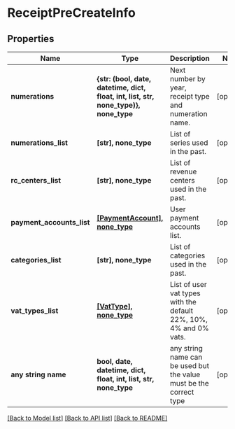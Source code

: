# ReceiptPreCreateInfo



## Properties
Name | Type | Description | Notes
------------ | ------------- | ------------- | -------------
**numerations** | **{str: (bool, date, datetime, dict, float, int, list, str, none_type)}, none_type** | Next number by year, receipt type and numeration name. | [optional] 
**numerations_list** | **[str], none_type** | List of series used in the past. | [optional] 
**rc_centers_list** | **[str], none_type** | List of revenue centers used in the past. | [optional] 
**payment_accounts_list** | [**[PaymentAccount], none_type**](PaymentAccount.md) | User payment accounts list. | [optional] 
**categories_list** | **[str], none_type** | List of categories used in the past. | [optional] 
**vat_types_list** | [**[VatType], none_type**](VatType.md) | List of user vat types with the default 22%, 10%, 4% and 0% vats. | [optional] 
**any string name** | **bool, date, datetime, dict, float, int, list, str, none_type** | any string name can be used but the value must be the correct type | [optional]

[[Back to Model list]](../README.md#documentation-for-models) [[Back to API list]](../README.md#documentation-for-api-endpoints) [[Back to README]](../README.md)


